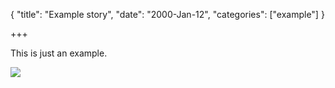 {
    "title": "Example story",
    "date": "2000-Jan-12",
    "categories": ["example"]
}

+++

This is just an example.

![](/static/img/image.jpg)

